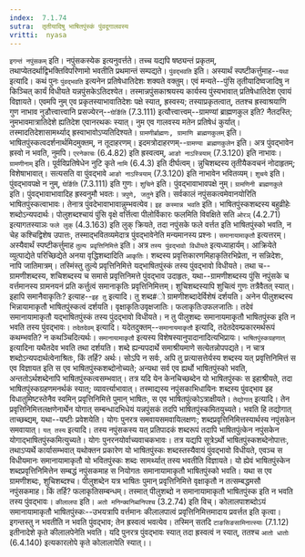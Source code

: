 ```yaml
---
index:  7.1.74
sutra:  तृतीयादिषु भाषितपुंस्कं पुंवदूगालवस्य
vritti:  nyasa
---
```


`इगन्तं नपुंसकम्` इति। नपुंसकस्येक इत्यनुवर्त्तते। तच्च यद्यपि षष्ठ्यन्तं प्रकृतम्, तथाप्येतदर्थाद्विभक्तिविपरिणामो भवतीति प्रथमान्तं सम्पद्यते। `पुंवद्भवति` इति। अस्यार्थं स्पष्टीकर्त्तुमाह--`यथा` इत्यादि। कथं पुनः `पुंवद्भवति` इत्यनेन प्रतिषेधातिदेशः शक्यते वक्तुम्। एवं मन्यते--पुंसि तृतीयादिष्वजादिषु न किञ्चित् कार्यं विधीयते यन्नपुंसकेऽतिदश्येत। तस्मान्नपुंसकाश्रयस्य कार्यस्य पुंस्यभावात् प्रतिषेधातिदेश एवायं विज्ञायते। एवमपि नुम् एव प्रकृतस्याभावातिदेशः पक्षे स्यात्, ह्रस्वस्य; तस्याप्रकृतत्वात्, ततश्च ह्रस्वाश्रयाणि गुण नाभाव नुडौत्त्वात्त्वानि प्रसज्येरन्--`घेर्ङिति` (7.3.111) इत्यौत्त्वात्त्वम्--ग्रामण्यां ब्राह्मणकुल इति? नैतदस्ति; नुमभावमात्रातिदेशे ह्यतिदेश एवानरथकः स्यात्। नुम एव गालवस्य मतेन प्रतिषेधं कुर्यात्। तस्मादतिदेशासामर्थ्याद् ह्रस्वाभावोऽप्यतिदिश्यते। `ग्रामणीर्ब्राह्मणः, ग्रामाणि ब्राह्मणकुलम्` इति। भाषितपुंस्कत्वदर्शनार्थमिदमुक्तम्, न तूदाहरणम्। इदमत्रोदाहरणम्--`ग्रामण्या ब्राह्मणकुलेन` इति। अत्र पुंवद्भावेन ह्रस्वो न भवति, नुमपि। `एरनेकाचः` (6.4.82) इति ह्रस्वत्वम्, `आङो नाऽस्त्रियाम्` (7.3.120) इति नाभावः। `ग्रामणीनाम्` इति। पूर्वविप्रतिषेधेन नुटि कृते `नामि` (6.4.3) इति दीर्घत्वम्।
न्नुचिशब्दस्य तृतीयैकवचनं नोदाहृतम्; विशेषाभावात्। सत्यसति वा पुंवद्भावे `आङो नाऽस्त्रियाम्` (7.3.120) इति नाभावेन भवितव्यम्। `शुचये` इति। पुंवद्भावपक्षे न नुम्, `घेर्ङिति` (7.3.111) इति गुणः। `शुचिने` इति। पुंवद्भावाभावपक्षे नुम्।
`ग्रामणिनी ब्राह्मणकुले` इति। पुंवद्भावाभावादिह ह्रस्वनुमौ भवतः। `त्रपुणे, जतुने` इति। सर्वकालं नपुंसकत्वमेवानयोरिति भाषितपुंस्कत्वाभावः। तेनात्र पुंवदेभावाभावान्नुम्भवत्येव।
`इह कस्मान्न भवति` इति। भाषितपुंस्कशब्दस्य बहुव्रीहेः शब्दोऽन्यपदार्थः। पोलुशब्दश्चायं पुंसि वृक्षे वर्त्तित्वा पीलोर्विकारः फलमिति विवक्षिते सति `ओरञ्` (4.2.71) इत्यागतस्याञः `फले लुक्` (4.3.163) इति लुक् क्रियते, तदा नपुंसके फले वर्त्तत इति भाषितपुंस्को भवति, न चेह कश्चिद्विशेष उपात्तः, तस्माद्भवितव्यमेदात्र पुंवद्भावेनेति मन्यमानस्य प्रश्नः। `समानायामाकृतौ` इत्यत्तरम्। अस्यैवार्थं स्पष्टीकर्त्तुमाह `तुल्य प्रवृत्तिनिमित्ते` इति। अत्र `तस्य पुंवद्भावो विधीयते` इत्यध्याहार्यम्। आक्रियेते व्युत्पाद्येते परिच्छिद्येते अनया वृद्धिशब्दादिति `आकृतिः`। शब्दस्य प्रवृत्तिकारणमिहाकृतिरभिप्रेता, न सन्निदेशः, नापि जातिमात्रम्। तस्मिंस्तु तुल्ये प्रवृत्तिनिमित्ते यद्भाषितपुंस्कं तस्य पुंवद्भावो विधीयते। तथा च--ग्रामणीशब्दस्य, शचिशब्दस्य च समासे प्रवृत्तिनिमत्ते पुंवद्भाव उदाहृतः, यथा--ग्रामणीशब्दस्य पुंसि नपुंसके च वर्त्तमानस्य ग्रामनयनं प्रति कर्त्तुत्वं समानाकृतिः प्रवृत्तिनिमित्तम्। शुचिशब्दस्यापि शुचित्वं गुणः तत्रैवैतत् स्यात्। इहापि समानैवाकृतिः? इत्याह--`इह तु` इत्यादि। तु शब्द#ो ग्रामणीशब्दादेर्विशेषं दर्शयति। अनेन पीलुशब्दस्य भिन्नायामाकृतौ भाषितपुंस्कत्वं दर्शयति। वृक्षाकृतिःउवृक्षजातिः। फलाकृतिःउफलजातिः। तदेवं समानायामाकृतौ यद्भाषितपुंस्कं तस्य पुंदद्भावो विधीयते। न तु पीलुशब्दः समानायमाकृतौ भाषितपुंस्क इति न भवति तस्य पुंवद्भावः। `तदेतदेवम्` इत्यादि। यदेतदुक्तम्--`समानायमाकृतौ` इत्यादि, तदेतदेवम्प्रकारमर्थरूपं कथम्भवति? न कथञ्चिदित्यर्थः। `समानायामाकृतौ` इत्यस्य विशेषस्यानुपादानादित्यभिप्रायः। `भाषितपुंस्कग्रहणात्` इत्यादिना यथैतदेव भवति तथा दर्शयति। शब्दे ह्यन्यपदार्थे समाश्रीयमाणे सत्येतन्नोपपद्यते। न चात्र शब्दोऽन्यपदार्थत्वेनाश्रितः, किं तर्हि? अर्थः। सोऽपि न सर्वः, अपि तु प्रत्यासत्तेर्यस्य शब्दस्य यत् प्रवृत्तिनिमित्तं स एव विज्ञायत इति स एव भाषितपुंस्कशब्दोनोच्यते; अन्यथा सर्व एव ह्यर्थो भाषितपुंस्को भवति, अन्ततोऽर्थशब्देनापि भाषितपुंस्कत्वसम्भवात्। तत्र यदि येन केनचिच्छब्देन यो भाषितपुंस्कः स इहाश्रीयते, तदा भाषितपुंस्कग्रहणमनर्थकं स्यात्; व्यावर्त्त्याभावात्। तस्माद्यस्य नपुंसकाभिधायिनः शब्दस्य पुंवद्भाव इह विधातुमिष्टस्तेनैव स्वमिन् प्रवृत्तिनिमित्ते पुमान् भाषितः, स एव भाषितपुंत्कोऽत्राक्षीयते। `तेद्योगात्` इत्यादि। तेन प्रवृत्तिनिमित्तलक्षणेनार्थेन योगात् सम्बन्धादभिधेयं यन्नपुंसकं तदपि भाषितपुंस्कमितयुच्यते। भवति हि तद्योगात् ताच्छब्द्यम्, यथा--यष्टीः प्रवेशयेति। योगः पुनरत्र समवायसमवायिलक्षणः; शब्दप्रवृत्तिनिमित्तस्यार्थस्य नपुंसकेन समवायात्। `यत् तस्य` इत्यादि। तस्य नपुंसकस्य यत् प्रतिपादकं शब्दरूपं तदापि भाषितपुंत्केन नपुंसकेन योगाद्भाषितपुंस्कमित्युच्यते। योगः पुनरनयोर्वाच्यवाचकभावः। तत्र यद्यपि सूत्रेऽर्थो भाषितपुंस्कशब्देनोपात्तः, तथाऽप्यर्थे कार्यासम्भवात् यथोक्तन प्रकारेण यो भाषितपुंस्कः शब्दस्तस्यैवायं पुंवद्भावो विधीयते, एवञ्च स विधीयमानः समानायामाकृतौ यो भवितपुंस्कः शब्दः सामर्थ्यात् तस्य भवतीति विज्ञायते। यो ह्येवं भाषितपुंस्केन शब्दप्रवृत्तिनिमित्तेन सम्बद्धं नपुंसकमाह स नियोगतः समानायामाकृतौ भाषितपुंस्को भवति। यथा स एव ग्रामणीशब्दः, शुचिशब्दश्च। पीलुशब्देन यत्र भाषितः पुमान् प्रवृत्तिनिमित्ते वृक्षाकृतौ न तत्सम्बद्धमसौ नपुंसकमाह। किं तर्हि? फलाकृतिसम्बन्धम्। तस्मात् पीलुशब्दो न समानायामाकृतौ भाषितपुंस्क इति न भवति तस्य पुंवद्भावः। `कीलालपा` इति। `अतो मनिन्क्वनिब्वनिपश्च` (3.2.74) इति विच्। कोलालपाशब्दोऽयं समानायामाकृतौ भाषितपुंस्कः--उभयत्रापि वर्त्तमानः कीलालपात्वं प्रवृत्तिनिमित्तमादाय प्रवर्त्तत इति कृत्वा। इगन्तस्तु न भवतीति न भवति पुंवद्भाव; तेन ह्रस्वत्वं भवत्येव। तस्मिन् सतदि `टाङसिङसामिनात्स्याः` (7.1.12) इतीनादेशे कृते कीलालपेनेति भवति। यदि पुनरत्र पुंवद्भावः स्यात् तदा ह्रस्वत्वं न स्यात्, ततश्च `आतो धातोः` (6.4.140) इत्यकारलोपे कृते कोलालापेति स्यात्।।

